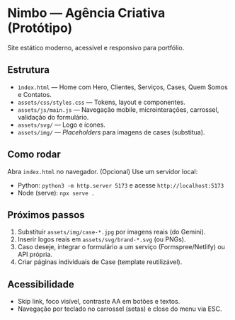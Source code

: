 # Nimbo — Agência Criativa (Protótipo)
Site estático moderno, acessível e responsivo para portfólio.

## Estrutura
- `index.html` — Home com Hero, Clientes, Serviços, Cases, Quem Somos e Contatos.
- `assets/css/styles.css` — Tokens, layout e componentes.
- `assets/js/main.js` — Navegação mobile, microinterações, carrossel, validação do formulário.
- `assets/svg/` — Logo e ícones.
- `assets/img/` — *Placeholders* para imagens de cases (substitua).

## Como rodar
Abra `index.html` no navegador. (Opcional) Use um servidor local:
- Python: `python3 -m http.server 5173` e acesse `http://localhost:5173`
- Node (serve): `npx serve .`

## Próximos passos
1. Substituir `assets/img/case-*.jpg` por imagens reais (do Gemini).
2. Inserir logos reais em `assets/svg/brand-*.svg` (ou PNGs).
3. Caso deseje, integrar o formulário a um serviço (Formspree/Netlify) ou API própria.
4. Criar páginas individuais de Case (template reutilizável).

## Acessibilidade
- Skip link, foco visível, contraste AA em botões e textos.
- Navegação por teclado no carrossel (setas) e close do menu via ESC.
